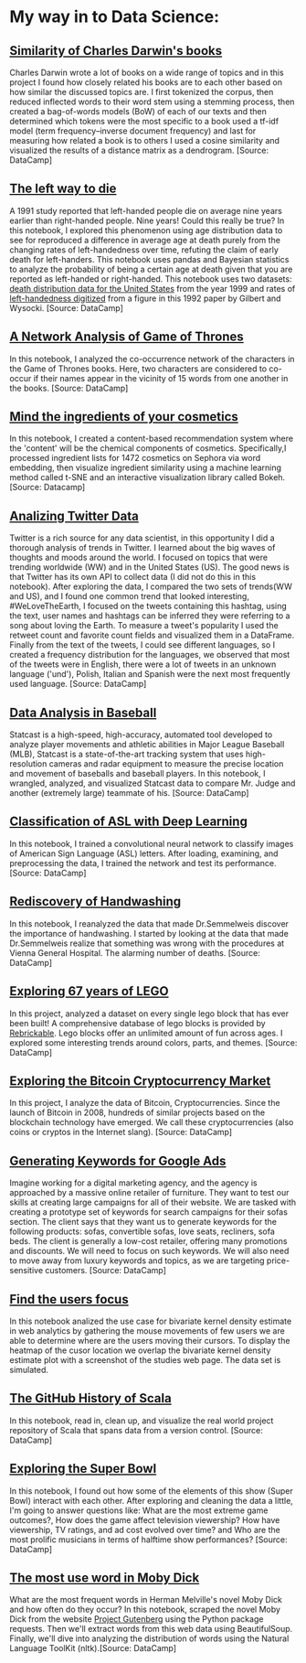 # My way in to Data Science:

## [Similarity of Charles Darwin's books](https://github.com/fayucci/my-projects/blob/master/Similarity_Charles_Darwin's_books/Charles_Darwin's_books.ipynb)
Charles Darwin wrote a lot of books on a wide range of topics and in this project I found how closely related his books are to each other based on how similar the discussed topics are.
I  first tokenized the corpus, then reduced inflected words to their word stem using a stemming process, then created a bag-of-words models (BoW) of each of our texts and then determined which tokens were the most specific to a book used a tf-idf model (term frequency–inverse document frequency) and last for measuring how related a book is to others I used a cosine similarity and visualized the results of a distance matrix as a dendrogram. [Source: DataCamp]

## [The left way to die](https://github.com/fayucci/my-projects/blob/master/The_left_way_to_die/notebook_left_handed.ipynb)
A 1991 study reported that left-handed people die on average nine years earlier than right-handed people. Nine years! Could this really be true? 
In this notebook, I explored this phenomenon using age distribution data to see for reproduced a difference in average age at death purely from the changing rates of left-handedness over time, refuting the claim of early death for left-handers. This notebook uses pandas and Bayesian statistics to analyze the probability of being a certain age at death given that you are reported as left-handed or right-handed. This notebook uses two datasets: [death distribution data for the United States](https://www.cdc.gov/nchs/data/statab/vs00199_table310.pdf) from the year 1999 and rates of [left-handedness digitized](https://pubmed.ncbi.nlm.nih.gov/1528408/) from a figure in this 1992 paper by Gilbert and Wysocki. [Source: DataCamp]

## [A Network Analysis of Game of Thrones](https://github.com/fayucci/my-projects/blob/master/A_Network_Analysis_of_Game_of_Thrones/notebook_games_of_thrones.ipynb)
In this notebook, I analyzed the co-occurrence network of the characters in the Game of Thrones books. Here, two characters are considered to co-occur if their names appear in the vicinity of 15 words from one another in the books. [Source: DataCamp]

## [Mind the ingredients of your cosmetics](https://github.com/fayucci/my-projects/blob/master/Mind_the_ingredients_of_your_cosmetics/notebook_cosmetics.ipynb)
 In this notebook, I created a content-based recommendation system where the 'content' will be the chemical components of cosmetics. Specifically,I processed ingredient lists for 1472 cosmetics on Sephora via word embedding, then visualize ingredient similarity using a machine learning method called t-SNE and an interactive visualization library called Bokeh. [Source: Datacamp]
 
## [Analizing Twitter Data]()
Twitter is a rich source for any data scientist, in this opportunity I did a thorough analysis of trends in Twitter.
I learned about the  big waves of thoughts and moods around the world. I focused on topics that were trending worldwide (WW) and in the United States (US).
The good news is that Twitter has its own API to collect data (I did not do this in this notebook).
After exploring the data, I compared the two sets of trends(WW and US), and I found one common trend that looked interesting, #WeLoveTheEarth, I focused on the tweets containing this hashtag, using the text, user names and hashtags can be inferred they were referring to a song about loving the Earth. 
To measure a tweet's popularity I used the retweet count and favorite count fields and visualized them in a DataFrame.
Finally from the text of the tweets, I could see different languages, so I created a frequency distribution for the languages, we observed  that most of the tweets were in English, there were a lot of tweets in an unknown language ('und'), Polish, Italian and Spanish were the next most frequently used language. [Source: DataCamp]

 
## [Data Analysis in Baseball](https://github.com/fayucci/my-projects/blob/master/Data_Analysis_in_Baseball/notebook_baseball.ipynb)
Statcast is a high-speed, high-accuracy, automated tool developed to analyze player movements and athletic abilities in Major League Baseball (MLB), Statcast is a state-of-the-art tracking system that uses high-resolution cameras and radar equipment to measure the precise location and movement of baseballs and baseball players.
In this notebook, I wrangled, analyzed, and visualized Statcast data to compare Mr. Judge and another (extremely large) teammate of his. [Source: DataCamp]

## [Classification of ASL with Deep Learning](https://github.com/fayucci/my-projects/blob/master/Classification_of_ASL_with_Deep_Learning/notebook_asl.ipynb) 
In this notebook, I trained a convolutional neural network to classify images of American Sign Language (ASL) letters. After loading, examining, and preprocessing the data, I trained the network and test its performance. [Source: DataCamp]

## [Rediscovery of Handwashing](https://github.com/fayucci/my-projects/blob/master/Rediscovery_of_Handwashing/notebook_semmelweis.ipynb)
In this notebook, I reanalyzed the data that made Dr.Semmelweis discover the importance of handwashing. I started by looking at the data that made Dr.Semmelweis realize that something was wrong with the procedures at Vienna General Hospital. The alarming number of deaths. [Source: DataCamp]
 
## [Exploring 67 years of LEGO](https://github.com/fayucci/my-projects/blob/master/Exploring_67_years_of_LEGO/notebook_lego.ipynb)
In this project, analyzed a dataset on every single lego block that has ever been built! A comprehensive database of lego blocks is provided by [Rebrickable](https://rebrickable.com/downloads/). Lego blocks offer an unlimited amount of fun across ages. I explored some interesting trends around colors, parts, and themes. [Source: DataCamp]
 
 ## [Exploring the Bitcoin Cryptocurrency Market](https://github.com/fayucci/my-projects/blob/master/Exploring_the_Bitcoin_Cryptocurrency_Market/notebook_bitcoins.ipynb)
In this project, I analyze the data of Bitcoin, Cryptocurrencies. Since the launch of Bitcoin in 2008, hundreds of similar projects based on the blockchain technology have emerged. We call these cryptocurrencies (also coins or cryptos in the Internet slang). [Source: DataCamp]
 
 ## [Generating Keywords for Google Ads](https://github.com/fayucci/my-projects/blob/maste/Generating_Keywords_for_Google_Ads/notebook_ads.ipynb)
Imagine working for a digital marketing agency, and the agency is approached by a massive online retailer of furniture. They want to test our skills at creating large campaigns for all of their website. We are tasked with creating a prototype set of keywords for search campaigns for their sofas section. The client says that they want us to generate keywords for the following products: sofas, convertible sofas, love seats, recliners, sofa beds.
The client is generally a low-cost retailer, offering many promotions and discounts. We will need to focus on such keywords. We will also need to move away from luxury keywords and topics, as we are targeting price-sensitive customers. [Source: DataCamp]

 
 ## [Find the users focus](https://github.com/fayucci/my-projects/blob/master/Find_the_users_focus/mouse_streamplot.ipynb)
 In this notebook analized the use case for bivariate kernel density estimate in web analytics by gathering the mouse movements of few users we are able to determine where are the users moving their cursors. To display the heatmap of the cusor location we overlap the bivariate kernel density estimate plot with a screenshot of the studies web page. The data set is simulated.

 
 ## [The GitHub History of Scala](https://github.com/fayucci/my-projects/blob/master/The_GitHub_History_of_Scala/notebook_scale.ipynb)
 In this notebook, read in, clean up, and visualize the real world project repository of Scala that spans data from a version control. [Source: DataCamp]
 
 ## [Exploring the Super Bowl](https://github.com/fayucci/my-projects/blob/master/Exploring_the_Super_Bowl/notebook_super_bowl.ipynb)
In this notebook, I found out how some of the elements of this show (Super Bowl) interact with each other. After exploring and cleaning the data a little, I'm going to answer questions like: What are the most extreme game outcomes?, How does the game affect television viewership? How have viewership, TV ratings, and ad cost evolved over time? and Who are the most prolific musicians in terms of halftime show performances? [Source: DataCamp]
 
 ## [The most use word in Moby Dick](https://github.com/fayucci/my-projects/blob/master/The_most_use_word_in_Moby_Dick/notebook_moby_dick.ipynb)
 What are the most frequent words in Herman Melville's novel Moby Dick and how often do they occur?
In this notebook, scraped the novel Moby Dick from the website [Project Gutenberg](https://www.gutenberg.org/) using the Python package requests. Then we'll extract words from this web data using BeautifulSoup. Finally, we'll dive into analyzing the distribution of words using the Natural Language ToolKit (nltk).[Source: DataCamp] 
